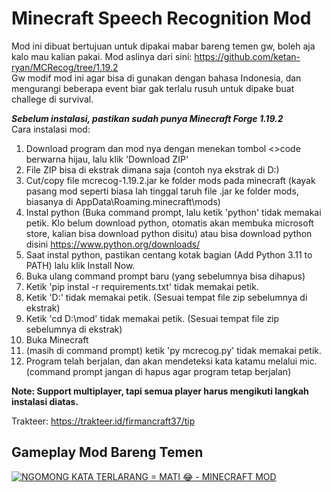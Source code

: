 # Minecraft Speech Recognition Mod
Mod ini dibuat bertujuan untuk dipakai mabar bareng temen gw, boleh aja kalo mau kalian pakai. Mod aslinya dari sini: https://github.com/ketan-ryan/MCRecog/tree/1.19.2 <br>
Gw modif mod ini agar bisa di gunakan dengan bahasa Indonesia, dan mengurangi beberapa event biar gak terlalu rusuh untuk dipake buat challege di survival.

***Sebelum instalasi, pastikan sudah punya Minecraft Forge 1.19.2*** <br>
Cara instalasi mod:
1. Download program dan mod nya dengan menekan tombol <>code berwarna hijau, lalu klik 'Download ZIP'
2. File ZIP bisa di ekstrak dimana saja (contoh nya ekstrak di D:)
3. Cut/copy file mcrecog-1.19.2.jar ke folder mods pada minecraft (kayak pasang mod seperti biasa lah tinggal taruh file .jar ke folder mods, biasanya di AppData\Roaming\.minecraft\mods)
4. Instal python (Buka command prompt, lalu ketik 'python' tidak memakai petik. Klo belum download python, otomatis akan membuka microsoft store, kalian bisa download python disitu) atau bisa download python disini https://www.python.org/downloads/
5. Saat instal python, pastikan centang kotak bagian (Add Python 3.11 to PATH) lalu klik Install Now.
6. Buka ulang command prompt baru (yang sebelumnya bisa dihapus)
7. Ketik 'pip instal -r requirements.txt' tidak memakai petik.
8. Ketik 'D:' tidak memakai petik. (Sesuai tempat file zip sebelumnya di ekstrak)
9. Ketik 'cd D:\mod' tidak memakai petik. (Sesuai tempat file zip sebelumnya di ekstrak)
10. Buka Minecraft
11. (masih di command prompt) ketik 'py mcrecog.py' tidak memakai petik.
12. Program telah berjalan, dan akan mendeteksi kata katamu melalui mic. (command prompt jangan di hapus agar program tetap berjalan)

**Note: Support multiplayer, tapi semua player harus mengikuti langkah instalasi diatas.**

Trakteer: https://trakteer.id/firmancraft37/tip

## Gameplay Mod Bareng Temen
[![NGOMONG KATA TERLARANG = MATI 😂 - MINECRAFT MOD](https://img.youtube.com/vi/K2iqFfkKK3c/0.jpg)](https://www.youtube.com/watch?v=K2iqFfkKK3c)
